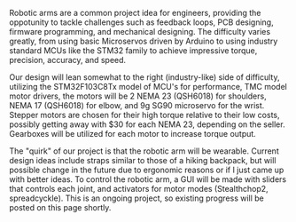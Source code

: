 Robotic arms are a common project idea for engineers, providing the oppotunity to tackle challenges such as feedback loops, PCB designing, firmware programming, and mechanical designing. The difficulty varies greatly, from using basic Microservos driven by Arduino to using industry standard MCUs like the STM32 family to achieve impressive torque, precision, accuracy, and speed. 


Our design will lean somewhat to the right (industry-like) side of difficulty, utilizing the STM32F103C8Tx model of MCU's for performance, TMC model motor drivers, the motors will be  2 NEMA 23 (QSH6018) for shoulders, NEMA 17 (QSH6018) for elbow, and 9g SG90 microservo for the wrist. Stepper motors are chosen for their high torque relative to their low costs, possibly getting away with $30 for each NEMA 23, depending on the seller. Gearboxes will be utilized for each motor to increase torque output. 


The "quirk" of our project is that the robotic arm will be wearable. Current design ideas include straps similar to those of a hiking backpack, but will possible change in the future due to ergonomic reasons or if I just came up with better ideas. To control the robotic arm, a GUI will be made with sliders that controls each joint, and activators for motor modes (Stealthchop2, spreadcyckle). 
This is an ongoing project, so existing progress will be posted on this page shortly. 
